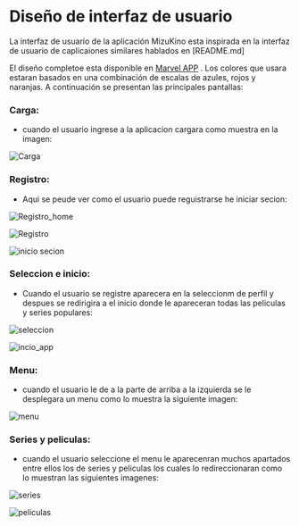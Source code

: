 # Diseño de interfaz de usuario
La interfaz de usuario de la aplicación MizuKino esta inspirada en la interfaz de usuario de caplicaiones similares hablados en [README.md]

El diseño completoe esta disponible en [Marvel APP](https://marvelapp.com/) . Los colores que usara estaran basados en una combinación de escalas de azules, rojos y naranjas. A continuación se presentan las principales pantallas:
### Carga:
- cuando el usuario ingrese a la aplicacion cargara como muestra en la imagen:

![Carga](/Images/Mockups/1.jpg)

### Registro:
- Aqui se peude ver como el usuario puede reguistrarse he iniciar secion:

![Registro_home](/Images/Mockups/3.jpg)
  
![Registro](/Images/Mockups/4.jpg)
  
![inicio secion](/Images/Mockups/5.jpg)

### Seleccion e inicio:
- Cuando el usuario se registre aparecera en la seleccionm de perfil y despues se redirigira a el inicio donde le apareceran todas las peliculas y series populares:

![seleccion](/Images/Mockups/6.jpg)
  
![incio_app](/Images/Mockups/7.jpg)

### Menu:
- cuando el usuario le de a la parte de arriba a la izquierda se le desplegara un menu como lo muestra la siguiente imagen:

![menu](/Images/Mockups/8.jpg)

### Series y peliculas:
- cuando el usuario seleccione el menu le aparecenran muchos apartados entre ellos los de series y peliculas los cuales lo redireccionaran como lo muestran las siguientes imagenes:

![series](/Images/Mockups/9.jpg)

![peliculas](/Images/Mockups/10.jpg)
